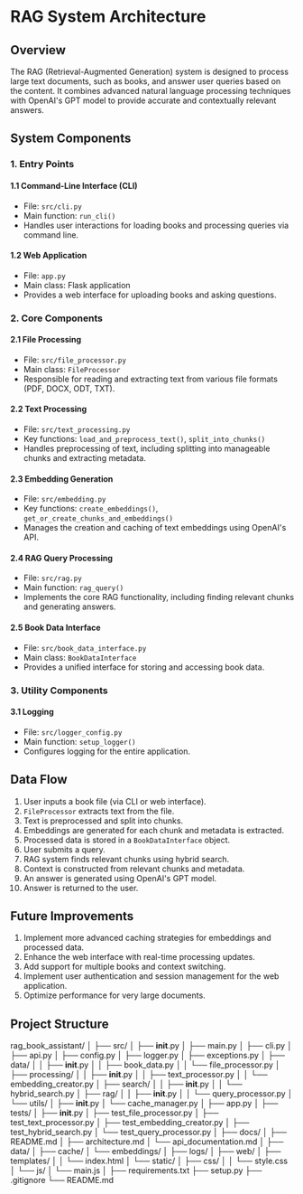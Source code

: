 # RAG System Architecture

## Overview

The RAG (Retrieval-Augmented Generation) system is designed to process large text documents, such as books, and answer user queries based on the content. It combines advanced natural language processing techniques with OpenAI's GPT model to provide accurate and contextually relevant answers.

## System Components

### 1. Entry Points

#### 1.1 Command-Line Interface (CLI)
- File: `src/cli.py`
- Main function: `run_cli()`
- Handles user interactions for loading books and processing queries via command line.

#### 1.2 Web Application
- File: `app.py`
- Main class: Flask application
- Provides a web interface for uploading books and asking questions.

### 2. Core Components

#### 2.1 File Processing
- File: `src/file_processor.py`
- Main class: `FileProcessor`
- Responsible for reading and extracting text from various file formats (PDF, DOCX, ODT, TXT).

#### 2.2 Text Processing
- File: `src/text_processing.py`
- Key functions: `load_and_preprocess_text()`, `split_into_chunks()`
- Handles preprocessing of text, including splitting into manageable chunks and extracting metadata.

#### 2.3 Embedding Generation
- File: `src/embedding.py`
- Key functions: `create_embeddings()`, `get_or_create_chunks_and_embeddings()`
- Manages the creation and caching of text embeddings using OpenAI's API.

#### 2.4 RAG Query Processing
- File: `src/rag.py`
- Main function: `rag_query()`
- Implements the core RAG functionality, including finding relevant chunks and generating answers.

#### 2.5 Book Data Interface
- File: `src/book_data_interface.py`
- Main class: `BookDataInterface`
- Provides a unified interface for storing and accessing book data.

### 3. Utility Components

#### 3.1 Logging
- File: `src/logger_config.py`
- Main function: `setup_logger()`
- Configures logging for the entire application.

## Data Flow

1. User inputs a book file (via CLI or web interface).
2. `FileProcessor` extracts text from the file.
3. Text is preprocessed and split into chunks.
4. Embeddings are generated for each chunk and metadata is extracted.
5. Processed data is stored in a `BookDataInterface` object.
6. User submits a query.
7. RAG system finds relevant chunks using hybrid search.
8. Context is constructed from relevant chunks and metadata.
9. An answer is generated using OpenAI's GPT model.
10. Answer is returned to the user.

## Future Improvements

1. Implement more advanced caching strategies for embeddings and processed data.
2. Enhance the web interface with real-time processing updates.
3. Add support for multiple books and context switching.
4. Implement user authentication and session management for the web application.
5. Optimize performance for very large documents.

## Project Structure

rag_book_assistant/
│
├── src/
│   ├── __init__.py
│   ├── main.py
│   ├── cli.py
│   ├── api.py
│   ├── config.py
│   ├── logger.py
│   ├── exceptions.py
│   ├── data/
│   │   ├── __init__.py
│   │   ├── book_data.py
│   │   └── file_processor.py
│   ├── processing/
│   │   ├── __init__.py
│   │   ├── text_processor.py
│   │   └── embedding_creator.py
│   ├── search/
│   │   ├── __init__.py
│   │   └── hybrid_search.py
│   ├── rag/
│   │   ├── __init__.py
│   │   └── query_processor.py
│   └── utils/
│       ├── __init__.py
│       └── cache_manager.py
│
├── app.py
│
├── tests/
│   ├── __init__.py
│   ├── test_file_processor.py
│   ├── test_text_processor.py
│   ├── test_embedding_creator.py
│   ├── test_hybrid_search.py
│   └── test_query_processor.py
│
├── docs/
│   ├── README.md
│   ├── architecture.md
│   └── api_documentation.md
│
├── data/
│   ├── cache/
│   └── embeddings/
│
├── logs/
│
├── web/
│   ├── templates/
│   │   └── index.html
│   └── static/
│       ├── css/
│       │   └── style.css
│       └── js/
│           └── main.js
│
├── requirements.txt
├── setup.py
├── .gitignore
└── README.md